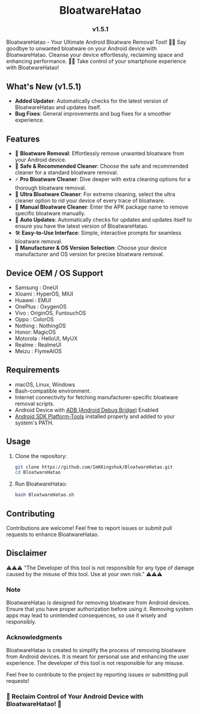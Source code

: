 <h1 align="center">BloatwareHatao</h1> 
<h3 align="center">v1.5.1</h3>

BloatwareHatao - Your Ultimate Android Bloatware Removal Tool! 📱✨ Say goodbye to unwanted bloatware on your Android device with BloatwareHatao. Cleanse your device effortlessly, reclaiming space and enhancing performance. 💪✨ Take control of your smartphone experience with BloatwareHatao!

## What's New (v1.5.1)

- **Added Updater**: Automatically checks for the latest version of BloatwareHatao and updates itself.
- **Bug Fixes**: General improvements and bug fixes for a smoother experience.

## Features

- 📱 **Bloatware Removal**: Effortlessly remove unwanted bloatware from your Android device.
- 💪 **Safe & Recommended Cleaner**: Choose the safe and recommended cleaner for a standard bloatware removal.
- ⚡ **Pro Bloatware Cleaner**: Dive deeper with extra cleaning options for a thorough bloatware removal.
- 🌟 **Ultra Bloatware Cleaner**: For extreme cleaning, select the ultra cleaner option to rid your device of every trace of bloatware.
- 💼 **Manual Bloatware Cleaner**: Enter the APK package name to remove specific bloatware manually.
- 🔄 **Auto Updates**: Automatically checks for updates and updates itself to ensure you have the latest version of BloatwareHatao.
- 🛠️ **Easy-to-Use Interface**: Simple, interactive prompts for seamless bloatware removal.
- 📁 **Manufacturer & OS Version Selection**: Choose your device manufacturer and OS version for precise bloatware removal.

## Device OEM / OS Support

- Samsung : OneUI
- Xioami : HyperOS, MIUI
- Huawei : EMUI
- OnePlus : OxygenOS
- Vivo : OriginOS, FuntouchOS
- Oppo : ColorOS
- Nothing : NothingOS
- Honor: MagicOS
- Motorola : HelloUI, MyUX
- Realme : RealmeUI
- Meizu : FlymeAIOS

## Requirements

- macOS, Linux, Windows
- Bash-compatible environment.
- Internet connectivity for fetching manufacturer-specific bloatware removal scripts.
- Android Device with [ADB (Android Debug Bridge)](https://developer.android.com/tools/adb) Enabled
- [Android SDK Platform-Tools](https://developer.android.com/tools/releases/platform-tools) installed properly and added to your system's PATH.

## Usage

1. Clone the repository:

   ```bash
   git clone https://github.com/ImKKingshuk/BloatwareHatao.git
   cd BloatwareHatao
   ```

2. Run BloatwareHatao:

   ```bash
   bash BloatwareHatao.sh
   ```

## Contributing

Contributions are welcome! Feel free to report issues or submit pull requests to enhance BloatwareHatao.

## Disclaimer

⚠️⚠️⚠️ "The Developer of this tool is not responsible for any type of damage caused by the misuse of this tool. Use at your own risk." ⚠️⚠️⚠️

### Note

BloatwareHatao is designed for removing bloatware from Android devices. Ensure that you have proper authorization before using it. Removing system apps may lead to unintended consequences, so use it wisely and responsibly.

### Acknowledgments

BloatwareHatao is created to simplify the process of removing bloatware from Android devices. It is meant for personal use and enhancing the user experience. The developer of this tool is not responsible for any misuse.

Feel free to contribute to the project by reporting issues or submitting pull requests!

### 💪 Reclaim Control of Your Android Device with BloatwareHatao! 💪
